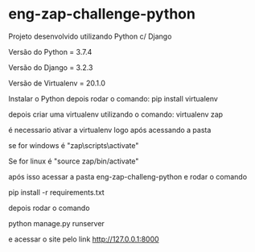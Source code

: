 # eng-zap-challenge-python
 Projeto desenvolvido utilizando Python c/ Django


Versão do Python = 3.7.4

Versão do Django = 3.2.3

Versão de Virtualenv = 20.1.0 

Instalar o Python depois rodar o comando:  pip install virtualenv

depois criar uma virtualenv utilizando o comando: virtualenv zap

é necessario ativar a virtualenv logo após acessando a pasta 

se for windows é "zap\scripts\activate"

Se for linux é "source zap/bin/activate"

após isso acessar a pasta eng-zap-challeng-python e rodar o comando

pip install -r requirements.txt

depois rodar o comando 

python manage.py runserver

e acessar o site pelo link http://127.0.0.1:8000